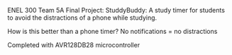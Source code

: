 ENEL 300 Team 5A Final Project:
StuddyBuddy:
A study timer for students to avoid the distractions of a phone while studying.

How is this better than a phone timer?
No notifications = no distractions

Completed with AVR128DB28 microcontroller
